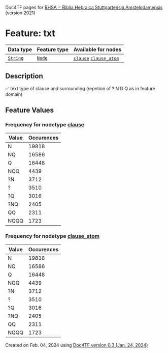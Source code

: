 Doc4TF pages for [BHSA = Biblia Hebraica Stuttgartensia Amstelodamensis](https://github.com/etcbc/BHSA/tree/master/tf) (version 2021)
# Feature: txt
Data type|Feature type|Available for nodes
---|---|---
[`String`](featurebydatatype.md#string)|[`Node`](featurebytype.md#node)| [`clause`](featurebynodetype.md#clause)  [`clause_atom`](featurebynodetype.md#clause_atom) 
## Description
✅ text type of clause and surrounding (repetion of ? N D Q as in feature domain)
## Feature Values
### Frequency for nodetype [clause](featurebynodetype.md#clause)
Value|Occurences
---|---
N|19818
NQ|16586
Q|16448
NQQ|4439
?N|3712
?|3510
?Q|3016
?NQ|2405
QQ|2311
NQQQ|1723
### Frequency for nodetype [clause_atom](featurebynodetype.md#clause_atom)
Value|Occurences
---|---
N|19818
NQ|16586
Q|16448
NQQ|4439
?N|3712
?|3510
?Q|3016
?NQ|2405
QQ|2311
NQQQ|1723
 

Created on Feb. 04, 2024 using [Doc4TF  version 0.3 (Jan. 24, 2024)](https://github.com/tonyjurg/Doc4TF) 
